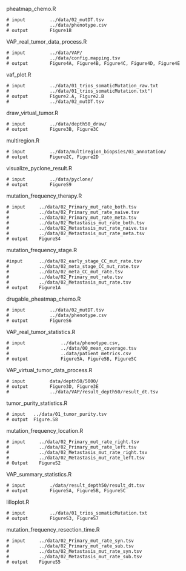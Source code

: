 pheatmap_chemo.R
```
# input         ../data/02_mutDT.tsv
#               ../data/phenotype.csv
# output        Figure1B
```
VAP_real_tumor_data_process.R
```
# input         ../data/VAP/
#               ../data/config.mapping.tsv
# output        Figure4A, Figure4B, Figure4C, Figure4D, Figure4E
```
vaf_plot.R
```
# input         ../data/01_trios_somaticMutation_raw.txt
#               ../data/01_trios_somaticMutation.txt")
# output        Figure2.A, Figure2.B
#               ../data/02_mutDT.tsv
```
draw_virtual_tumor.R
```
# input         ../data/depth50_draw/
# output        Figure3B, Figure3C
```
multiregion.R
```
# input         ../data/multiregion_biopsies/03_annotation/
# output        Figure2C, Figure2D
```
visualize_pyclone_result.R
```
# input         ../data/pyclone/
# output        FigureS9
```
mutation_frequency_therapy.R
```
# input     ../data/02_Primary_mut_rate_both.tsv
#           ../data/02_Primary_mut_rate_naive.tsv
#           ../data/02_Primary_mut_rate_meta.tsv
#           ../data/02_Metastasis_mut_rate_both.tsv
#           ../data/02_Metastasis_mut_rate_naive.tsv
#           ../data/02_Metastasis_mut_rate_meta.tsv
# output    FigureS4
```
mutation_frequency_stage.R
```
#input      ../data/02_early_stage_CC_mut_rate.tsv
#           ../data/02_meta_stage_CC_mut_rate.tsv
#           ../data/02_meta_CC_mut_rate.tsv
#           ../data/02_Primary_mut_rate.tsv
#           ../data/02_Metastasis_mut_rate.tsv
# output    Figure1A 
```
drugable_pheatmap_chemo.R
```
# input         ../data/02_mutDT.tsv
#               ../data/phenotype.csv
# output        FigureS6
```
VAP_real_tumor_statistics.R
```
# input             ../data/phenotype.csv, 
#                   ../data/00_mean_coverage.tsv
#                   ..data/patient_metrics.csv       
# output            Figure5A, Figure5B, Figure5C
```
VAP_virtual_tumor_data_process.R
```
# input         data/depth50/5000/
# output        Figure3D, Figure3E
#               ../data/VAP/result_depth50/result_dt.tsv               
```
tumor_purity_statistics.R
```
# input   ../data/01_tumor_purity.tsv
# output  Figure.S8 
```
mutation_frequency_location.R
```
# input     ../data/02_Primary_mut_rate_right.tsv
#           ../data/02_Primary_mut_rate_left.tsv
#           ../data/02_Metastasis_mut_rate_right.tsv
#           ../data/02_Metastasis_mut_rate_left.tsv
# Output    FigureS2
```
VAP_summary_statistics.R
```
# input         ./data/result_depth50/result_dt.tsv
# output        Figure5A, Figure5B, Figure5C
```
lilloplot.R
```
# input         ../data/01_trios_somaticMutation.txt
# output        FigureS3, FigureS7
```
mutation_frequency_resection_time.R
```
# input     ../data/02_Primary_mut_rate_syn.tsv
#           ../data/02_Primary_mut_rate_sub.tsv
#           ../data/02_Metastasis_mut_rate_syn.tsv
#           ../data/02_Metastasis_mut_rate_sub.tsv
# output    FigureS5
```

